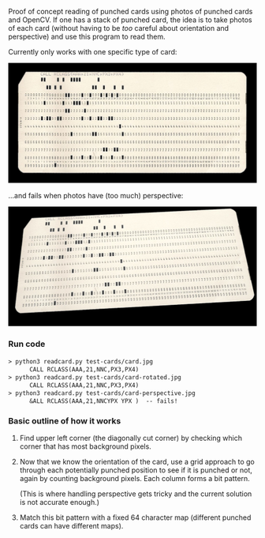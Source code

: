 Proof of concept reading of punched cards using photos of punched cards
and OpenCV. If one has a stack of punched card, the idea is to take photos
of each card (without having to be *too* careful about orientation and
perspective) and use this program to read them.

Currently only works with one specific type of card:

![Card](test-cards/card.jpg)

...and fails when photos have (too much) perspective:

![Card](test-cards/card-perspective.jpg)


### Run code
    > python3 readcard.py test-cards/card.jpg
          CALL RCLASS(AAA,21,NNC,PX3,PX4)
    > python3 readcard.py test-cards/card-rotated.jpg
          CALL RCLASS(AAA,21,NNC,PX3,PX4)
    > python3 readcard.py test-cards/card-perspective.jpg
          &ALL RCLASS(AAA,21,NNCYPX YPX )  -- fails!


### Basic outline of how it works

1. Find upper left corner (the diagonally cut corner) by checking
   which corner that has most background pixels.

2. Now that we know the orientation of the card, use a grid approach
   to go through each potentially punched position to see if it is
   punched or not, again by counting background pixels. Each column
   forms a bit pattern.

   (This is where handling perspective gets tricky and the current
   solution is not accurate enough.)

3. Match this bit pattern with a fixed 64 character map (different
   punched cards can have different maps).

